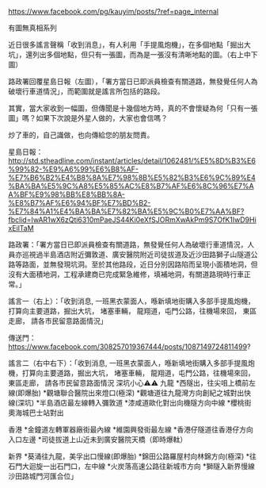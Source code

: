 https://www.facebook.com/pg/kauyim/posts/?ref=page_internal

有圖無真相系列

近日很多謠言聲稱「收到消息」，有人利用「手提風炮機」，在多個地點「掘出大坑」，還列出多個地點，但只有一張圖，而為是一張沒有清晰地點的圖。（右上中下圖）

路政署回覆星島日報（左圖），「署方當日已即派員檢查有關道路，無發覺任何人為破壞行車道情況」，而範圍就是謠言所包括的路段。

其實，當大家收到一幅圖，但傳聞是十幾個地方時，真的不會懷疑為何「只有一張圖」嗎？如果下次說是外星人做的，大家也會信嗎？

炒了車的，自己識做，也向傳給您的朋友問責。

星島日報：
http://std.stheadline.com/instant/articles/detail/1062481/%E5%8D%B3%E6%99%82-%E9%A6%99%E6%B8%AF-%E7%B6%B2%E4%B8%8A%E7%98%8B%E5%82%B3%E6%9C%89%E4%BA%BA%E5%9C%A8%E5%85%AC%E8%B7%AF%E6%8C%96%E7%AA%BF%E9%98%BB%E8%BB%8A-%E8%B7%AF%E6%94%BF%E7%BD%B2-%E7%84%A1%E4%BA%BA%E7%82%BA%E5%9C%B0%E7%AA%BF?fbclid=IwAR1wX6zQti6310mPaeJS44Ki0eXfSJORmXwAkPm9S7OfK1IwD9HixEilTaM

路政署：「署方當日已即派員檢查有關道路，無發覺任何人為破壞行車道情況，人員亦巡視過半島酒店附近彌敦道、廣安醫院附近司徒拔道及近沙田路獅子山隧道公路等路面，並無發現坑洞。至於其他路段，近日分別因路陷而呈現小面積地洞，但沒有大面積地洞，工程承建商已完成緊急維修，填補地洞，有關道路現時行車正常。」

謠言一（右上）：「收到消息, 一班黑衣蒙面人，喺新填地街購入多部手提風炮機，打算向主要道路，掘出大坑， 堵塞車輛， 龍翔道，屯門公路，往機場來回， 東區走廊， 請各市民留意路面情況」

傳送門：
https://www.facebook.com/308257019367444/posts/1087149724811499?

謠言二（右中右下）：「收到消息, 一班黑衣蒙面人，喺新填地街購入多部手提風炮機，打算向主要道路，掘出大坑， 堵塞車輛， 龍翔道，屯門公路，往機場來回， 東區走廊， 請各市民留意路面情況
深坑小心⚠⚠
九龍
*西隧出，往尖咀上橋前左線(即爆胎)
*觀塘聯合醫院出來燈口(極深)
*觀塘道往九龍灣方向創紀之城對出快線(深坑)
*半島酒店最左線轉入彌敦道
*漆咸道歐化對出向機隧方向中線
*櫻桃街奧海城巴士站對出

香港
*金鐘道左轉軍器廠街最內線
*維園興發街最左線
*香港仔隧道往香港仔方向入口左邊
*司徒拔道上山近未到廣安醫院天橋（即時爆軚）

新界
*葵涌往九龍，美孚出口慢線(即爆胎)
*錦田公路羅屋村向林錦方向(極深)
*往石門大迴旋一出石門口，左中線
*火炭落高速公路往新城市方向
*獅隧入新界慢線沙田路城門河匯合位」